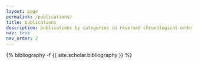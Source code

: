 ```yaml
---
layout: page
permalink: /publications/
title: publications
description: publications by categories in reversed chronological order. See the complete overview in <a href="/cv/">CV</a>
nav: true
nav_order: 2
---
```

<!-- _pages/publications.md -->
<div class="publications">

{% bibliography -f {{ site.scholar.bibliography }} %}

</div>
